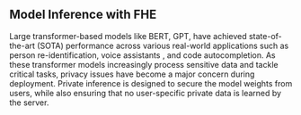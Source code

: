 ## Model Inference with FHE
Large transformer-based models like BERT, GPT, have achieved state-of-the-art (SOTA) performance across various real-world applications such as person re-identification, voice assistants , and code autocompletion. As these transformer models increasingly process sensitive data and tackle critical tasks, privacy issues have become a major concern during deployment. Private inference is designed to secure the model weights from users, while also ensuring that no user-specific private data is learned by the server.
